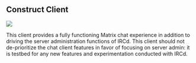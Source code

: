## Construct Client

<img src="https://i.imgur.com/irCGEIH.png" />

This client provides a fully functioning Matrix chat experience in addition to driving the server
administration functions of IRCd. This client should not de-prioritize the chat client features
in favor of focusing on server admin: it is testbed for any new features and experimentation
conducted with IRCd.
